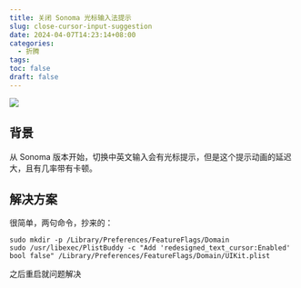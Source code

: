 ```yaml
---
title: 关闭 Sonoma 光标输入法提示
slug: close-cursor-input-suggestion
date: 2024-04-07T14:23:14+08:00
categories:
  - 折腾
tags: 
toc: false
draft: false
---
```


![](https://pic.wtuchuan.com/tuchuang/2024/04/77b6c28db9fa3c54ebe79505d52cd492.png)
## 背景
从 Sonoma 版本开始，切换中英文输入会有光标提示，但是这个提示动画的延迟大，且有几率带有卡顿。
## 解决方案
很简单，两句命令，抄来的：
```
sudo mkdir -p /Library/Preferences/FeatureFlags/Domain
sudo /usr/libexec/PlistBuddy -c "Add 'redesigned_text_cursor:Enabled' bool false" /Library/Preferences/FeatureFlags/Domain/UIKit.plist
```
之后重启就问题解决
